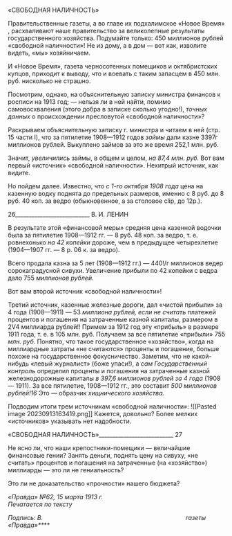 «СВОБОДНАЯ НАЛИЧНОСТЬ»

Правительственные газеты, а во главе их подхалимское «Новое Время» , расхвали­вают наше правительство за великолепные результаты государственного хозяйства. Подумайте только: 450 миллионов рублей «свободной наличности»! Не из дому, а в дом — вот как, изволите видеть, «мы» хозяйничаем.

И «Новое Время», газета черносотенных помещиков и октябристских купцов, при­ходит к выводу, что и воевать с таким запасцем в 450 млн. руб. нисколько не страшно.

Посмотрим, однако, на объяснительную записку министра финансов к росписи на 1913 год; — нельзя ли в ней найти, помимо самовосхваления (этого добра в записке сколько угодно!), _точных данных_ о происхождении пресловутой «свободной налично­сти»?

Раскрываем объяснительную записку г. министра и читаем в ней (стр. 15 части I), что за пятилетие 1908—1912 годов _займы_ дали казне 3397г миллионов рублей. Выкуп­лено займов за это же время 252,1 млн. руб.

Значит, _увеличились_ займы, в общем и целом, _на 87,4 млн. руб._ Вот вам первый «ис­точник» «свободной наличности». Нехитрый источник, как видите.

Но пойдем далее. Известно, что _с 1-го октября 1908 года_ цена на казенную водку поднята до предельных размеров, именно с 8 руб. до 8 руб. 40 коп. за ведро (обыкно­венное, а за столовое clip, до 12р.).

  

26___________________________ В. И. ЛЕНИН

В результате этой «финансовой меры» средняя цена казенной водочки была за пяти­летие 1908—1912 гг. — 8 руб. 48 коп. за ведро, т. е. ровнехонько _на 42 копейки_ дороже, чем в предыдущее четырехлетие (1904—1907 гг. — 8 р. 06 к. за ведро).

Всего продала казна за 5 лет (1908—1912 гг.) — 440!/г миллионов ведер сорокагра­дусной сивухи. Увеличение прибыли по 42 копейки с ведра дало 755 _миллионов рублей._

Вот вам второй источник «свободной наличности»!

Третий источник, казенные железные дороги, дал «чистой прибыли» за 4 года (1908—1911) — 53 _миллиона рублей, если не считать_ платежей процентов и погашения на затраченные казной капиталы, размером в 2V4 миллиарда рублей!! Примем за 1912 год эту «прибыль» в размере 1911 года, т. е. в 105 млн. руб. Получаем за все пятилетие «прибыли» 755 _млн. руб._ Понятно, что такое государственное «хозяйство», когда на миллиардные затраты «не считаются» проценты и погашение, больше похоже на госу­дарственное фокусничество. Заметим, что не какой-нибудь «левый журналист» (боже упаси!), а _сам Государственный контроль_ определил проценты и погашения на затра­ченные казной железнодорожные капиталы _в 397,6 миллионов рублей за 4 года_ (1908— 1911). За все пятилетие, 1908—1912 гг., это составит _500 миллионов рублей!16_ Это — об­разчик _хищнического хозяйства._

Подводим итоги трем источникам «свободной наличности»:
![[Pasted image 20230913163419.png]]
Кажется, довольно? Более мелких «источников» указывать нет надобности.

  

«СВОБОДНАЯ НАЛИЧНОСТЬ»___________________________ 27

Не ясно ли, что наши крепостники-помещики — величайшие финансовые гении? За­нять деньги, поднять цену на сивуху, «не считать» процентов и погашения на затрачен­ные (на «хозяйство») миллиарды — это ли не гениальность?

Это ли не доказательство «прочности» нашего бюджета?

_«Правда» №62, 15 марта 1913 г.                                                            Печатается по тексту_

_Подпись: В._                                                                                    _газеты «Правда»**_**